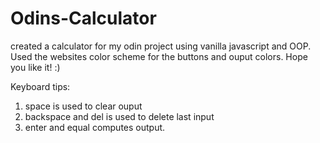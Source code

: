 # Odins-Calculator

created a calculator for my odin project using vanilla javascript and OOP. Used the websites color scheme for the buttons and ouput colors. Hope you like it! :)

Keyboard tips: 
1. space is used to clear ouput
2. backspace and del is used to delete last input
3. enter and equal computes output.